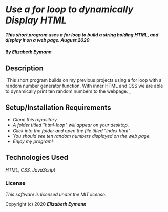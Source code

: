 # _Use a for loop to dynamically Display HTML_

#### _This short program uses a for loop to build a string holding HTML, and display it on a web page. August 2020_

#### By _**Elizabeth Eymann**_

## Description

_This short program builds on my previous projects using a for loop with a random number generator function. With inner HTML and CSS we are able to dynamically print ten random numbers to the webpage. _

## Setup/Installation Requirements

* _Clone this repository_
* _A folder titled "html-loop" will appear on your desktop._
* _Click into the folder and open the file titled "index.html"_
* _You should see ten random numbers displayed on the web page._
* _Enjoy my program!_

## Technologies Used

_HTML, CSS, JavaScript_

### License

*This software is licensed under the MIT license.*

Copyright (c) 2020 **_Elizabeth Eymann_**
